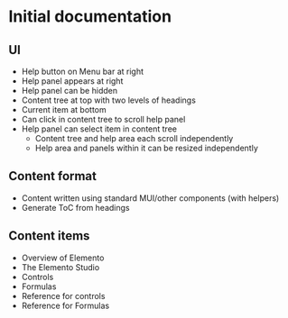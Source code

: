 Initial documentation
=====================

UI
---
  - Help button on Menu bar at right
  - Help panel appears at right
  - Help panel can be hidden
  - Content tree at top with two levels of headings
  - Current item at bottom
  - Can click in content tree to scroll help panel
- Help panel can select item in content tree
  - Content tree and help area each scroll independently
  - Help area and panels within it can be resized independently

Content format
--------------
  - Content written using standard MUI/other components (with helpers)
  - Generate ToC from headings

Content items
-------------
  - Overview of Elemento
  - The Elemento Studio
  - Controls
  - Formulas
- Reference for controls
- Reference for Formulas

